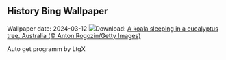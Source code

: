 ## History Bing Wallpaper
Wallpaper date: 2024-03-12
![](https://www.bing.com/th?id=OHR.SleepyKoala_EN-US1399776436_UHD.jpg&w=1000)Download: [A koala sleeping in a eucalyptus tree, Australia (© Anton Rogozin/Getty Images)](https://www.bing.com/th?id=OHR.SleepyKoala_EN-US1399776436_UHD.jpg)

Auto get programm by LtgX
